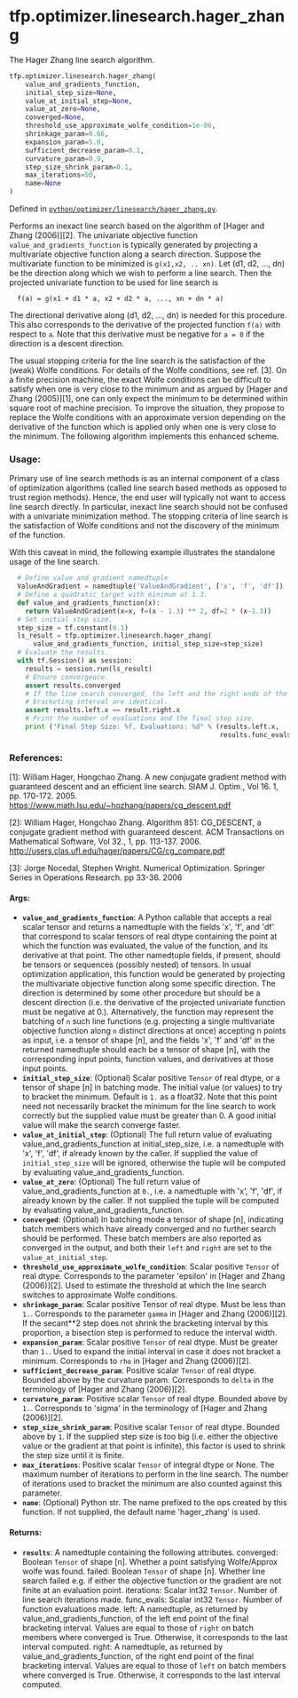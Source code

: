 <div itemscope itemtype="http://developers.google.com/ReferenceObject">
<meta itemprop="name" content="tfp.optimizer.linesearch.hager_zhang" />
<meta itemprop="path" content="Stable" />
</div>

# tfp.optimizer.linesearch.hager_zhang

The Hager Zhang line search algorithm.

``` python
tfp.optimizer.linesearch.hager_zhang(
    value_and_gradients_function,
    initial_step_size=None,
    value_at_initial_step=None,
    value_at_zero=None,
    converged=None,
    threshold_use_approximate_wolfe_condition=1e-06,
    shrinkage_param=0.66,
    expansion_param=5.0,
    sufficient_decrease_param=0.1,
    curvature_param=0.9,
    step_size_shrink_param=0.1,
    max_iterations=50,
    name=None
)
```



Defined in [`python/optimizer/linesearch/hager_zhang.py`](https://github.com/tensorflow/probability/tree/master/tensorflow_probability/python/optimizer/linesearch/hager_zhang.py).

<!-- Placeholder for "Used in" -->

Performs an inexact line search based on the algorithm of
[Hager and Zhang (2006)][2].
The univariate objective function `value_and_gradients_function` is typically
generated by projecting a multivariate objective function along a search
direction. Suppose the multivariate function to be minimized is
`g(x1,x2, .. xn)`. Let (d1, d2, ..., dn) be the direction along which we wish
to perform a line search. Then the projected univariate function to be used
for line search is

```None
  f(a) = g(x1 + d1 * a, x2 + d2 * a, ..., xn + dn * a)
```

The directional derivative along (d1, d2, ..., dn) is needed for this
procedure. This also corresponds to the derivative of the projected function
`f(a)` with respect to `a`. Note that this derivative must be negative for
`a = 0` if the direction is a descent direction.

The usual stopping criteria for the line search is the satisfaction of the
(weak) Wolfe conditions. For details of the Wolfe conditions, see
ref. [3]. On a finite precision machine, the exact Wolfe conditions can
be difficult to satisfy when one is very close to the minimum and as argued
by [Hager and Zhang (2005)][1], one can only expect the minimum to be
determined within square root of machine precision. To improve the situation,
they propose to replace the Wolfe conditions with an approximate version
depending on the derivative of the function which is applied only when one
is very close to the minimum. The following algorithm implements this
enhanced scheme.

### Usage:

Primary use of line search methods is as an internal component of a class of
optimization algorithms (called line search based methods as opposed to
trust region methods). Hence, the end user will typically not want to access
line search directly. In particular, inexact line search should not be
confused with a univariate minimization method. The stopping criteria of line
search is the satisfaction of Wolfe conditions and not the discovery of the
minimum of the function.

With this caveat in mind, the following example illustrates the standalone
usage of the line search.

```python
  # Define value and gradient namedtuple
  ValueAndGradient = namedtuple('ValueAndGradient', ['x', 'f', 'df'])
  # Define a quadratic target with minimum at 1.3.
  def value_and_gradients_function(x):
    return ValueAndGradient(x=x, f=(x - 1.3) ** 2, df=2 * (x-1.3))
  # Set initial step size.
  step_size = tf.constant(0.1)
  ls_result = tfp.optimizer.linesearch.hager_zhang(
      value_and_gradients_function, initial_step_size=step_size)
  # Evaluate the results.
  with tf.Session() as session:
    results = session.run(ls_result)
    # Ensure convergence.
    assert results.converged
    # If the line search converged, the left and the right ends of the
    # bracketing interval are identical.
    assert results.left.x == result.right.x
    # Print the number of evaluations and the final step size.
    print ("Final Step Size: %f, Evaluations: %d" % (results.left.x,
                                                     results.func_evals))
```

### References:
[1]: William Hager, Hongchao Zhang. A new conjugate gradient method with
  guaranteed descent and an efficient line search. SIAM J. Optim., Vol 16. 1,
  pp. 170-172. 2005.
  https://www.math.lsu.edu/~hozhang/papers/cg_descent.pdf

[2]: William Hager, Hongchao Zhang. Algorithm 851: CG_DESCENT, a conjugate
  gradient method with guaranteed descent. ACM Transactions on Mathematical
  Software, Vol 32., 1, pp. 113-137. 2006.
  http://users.clas.ufl.edu/hager/papers/CG/cg_compare.pdf

[3]: Jorge Nocedal, Stephen Wright. Numerical Optimization. Springer Series in
  Operations Research. pp 33-36. 2006

#### Args:


* <b>`value_and_gradients_function`</b>: A Python callable that accepts a real scalar
  tensor and returns a namedtuple with the fields 'x', 'f', and 'df' that
  correspond to scalar tensors of real dtype containing the point at which
  the function was evaluated, the value of the function, and its
  derivative at that point. The other namedtuple fields, if present,
  should be tensors or sequences (possibly nested) of tensors.
  In usual optimization application, this function would be generated by
  projecting the multivariate objective function along some specific
  direction. The direction is determined by some other procedure but should
  be a descent direction (i.e. the derivative of the projected univariate
  function must be negative at 0.).
  Alternatively, the function may represent the batching of `n` such line
  functions (e.g. projecting a single multivariate objective function along
  `n` distinct directions at once) accepting n points as input, i.e. a
  tensor of shape [n], and the fields 'x', 'f' and 'df' in the returned
  namedtuple should each be a tensor of shape [n], with the corresponding
  input points, function values, and derivatives at those input points.
* <b>`initial_step_size`</b>: (Optional) Scalar positive `Tensor` of real dtype, or
  a tensor of shape [n] in batching mode. The initial value (or values) to
  try to bracket the minimum. Default is `1.` as a float32.
  Note that this point need not necessarily bracket the minimum for the line
  search to work correctly but the supplied value must be greater than 0.
  A good initial value will make the search converge faster.
* <b>`value_at_initial_step`</b>: (Optional) The full return value of evaluating
  value_and_gradients_function at initial_step_size, i.e. a namedtuple with
  'x', 'f', 'df', if already known by the caller. If supplied the value of
  `initial_step_size` will be ignored, otherwise the tuple will be computed
  by evaluating value_and_gradients_function.
* <b>`value_at_zero`</b>: (Optional) The full return value of
  value_and_gradients_function at `0.`, i.e. a namedtuple with
  'x', 'f', 'df', if already known by the caller. If not supplied the tuple
  will be computed by evaluating value_and_gradients_function.
* <b>`converged`</b>: (Optional) In batching mode a tensor of shape [n], indicating
  batch members which have already converged and no further search should
  be performed. These batch members are also reported as converged in the
  output, and both their `left` and `right` are set to the
  `value_at_initial_step`.
* <b>`threshold_use_approximate_wolfe_condition`</b>: Scalar positive `Tensor`
  of real dtype. Corresponds to the parameter 'epsilon' in
  [Hager and Zhang (2006)][2]. Used to estimate the
  threshold at which the line search switches to approximate Wolfe
  conditions.
* <b>`shrinkage_param`</b>: Scalar positive Tensor of real dtype. Must be less than
  `1.`. Corresponds to the parameter `gamma` in
  [Hager and Zhang (2006)][2].
  If the secant**2 step does not shrink the bracketing interval by this
  proportion, a bisection step is performed to reduce the interval width.
* <b>`expansion_param`</b>: Scalar positive `Tensor` of real dtype. Must be greater
  than `1.`. Used to expand the initial interval in case it does not bracket
  a minimum. Corresponds to `rho` in [Hager and Zhang (2006)][2].
* <b>`sufficient_decrease_param`</b>: Positive scalar `Tensor` of real dtype.
  Bounded above by the curvature param. Corresponds to `delta` in the
  terminology of [Hager and Zhang (2006)][2].
* <b>`curvature_param`</b>: Positive scalar `Tensor` of real dtype. Bounded above
  by `1.`. Corresponds to 'sigma' in the terminology of
  [Hager and Zhang (2006)][2].
* <b>`step_size_shrink_param`</b>: Positive scalar `Tensor` of real dtype. Bounded
  above by `1`. If the supplied step size is too big (i.e. either the
  objective value or the gradient at that point is infinite), this factor
  is used to shrink the step size until it is finite.
* <b>`max_iterations`</b>: Positive scalar `Tensor` of integral dtype or None. The
  maximum number of iterations to perform in the line search. The number of
  iterations used to bracket the minimum are also counted against this
  parameter.
* <b>`name`</b>: (Optional) Python str. The name prefixed to the ops created by this
  function. If not supplied, the default name 'hager_zhang' is used.


#### Returns:


* <b>`results`</b>: A namedtuple containing the following attributes.
  converged: Boolean `Tensor` of shape [n]. Whether a point satisfying
    Wolfe/Approx wolfe was found.
  failed: Boolean `Tensor` of shape [n]. Whether line search failed e.g.
    if either the objective function or the gradient are not finite at
    an evaluation point.
  iterations: Scalar int32 `Tensor`. Number of line search iterations made.
  func_evals: Scalar int32 `Tensor`. Number of function evaluations made.
  left: A namedtuple, as returned by value_and_gradients_function,
    of the left end point of the final bracketing interval. Values are
    equal to those of `right` on batch members where converged is True.
    Otherwise, it corresponds to the last interval computed.
  right: A namedtuple, as returned by value_and_gradients_function,
    of the right end point of the final bracketing interval. Values are
    equal to those of `left` on batch members where converged is True.
    Otherwise, it corresponds to the last interval computed.